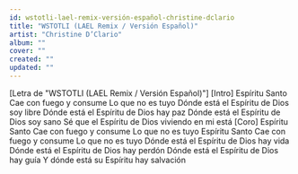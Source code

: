 ```yaml
---
id: wstotli-lael-remix-versión-español-christine-dclario
title: "WSTOTLI (LAEL Remix / Versión Español)"
artist: "Christine D’Clario"
album: ""
cover: ""
created: ""
updated: ""
---
```


[Letra de "WSTOTLI (LAEL Remix / Versión Español)"]
[Intro]
Espíritu Santo
Cae con fuego y consume
Lo que no es tuyo
Dónde está el Espíritu de Dios soy libre
Dónde está el Espíritu de Dios hay paz
Dónde está el Espíritu de Dios soy sano
Sé que el Espíritu de Dios viviendo en mi está
[Coro]
Espíritu Santo
Cae con fuego y consume
Lo que no es tuyo
Espíritu Santo
Cae con fuego y consume
Lo que no es tuyo
Dónde está el Espíritu de Dios hay vida
Dónde está el Espíritu de Dios hay pеrdón
Dónde está el Espíritu dе Dios hay guía
Y dónde está su Espíritu hay salvación